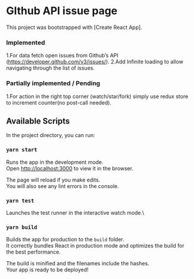 # GIthub API issue page 

This project was bootstrapped with [Create React App]. 

### Implemented
1.For data fetch open issues from Github’s API (https://developer.github.com/v3/issues/).
2.Add Infinite loading to allow navigating through the list of issues.


### Partially implemented / Pending
1.For action in the right top corner (watch/star/fork) simply use redux store to increment counter(no post-call needed).


## Available Scripts

In the project directory, you can run:

### `yarn start`

Runs the app in the development mode.\
Open [http://localhost:3000](http://localhost:3000) to view it in the browser.

The page will reload if you make edits.\
You will also see any lint errors in the console.

### `yarn test`

Launches the test runner in the interactive watch mode.\

### `yarn build`

Builds the app for production to the `build` folder.\
It correctly bundles React in production mode and optimizes the build for the best performance.

The build is minified and the filenames include the hashes.\
Your app is ready to be deployed!

